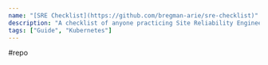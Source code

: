 ```yaml
---
name: "[SRE Checklist](https://github.com/bregman-arie/sre-checklist)"
description: "A checklist of anyone practicing Site Reliability Engineering"
tags: ["Guide", "Kubernetes"]
---
```

#repo